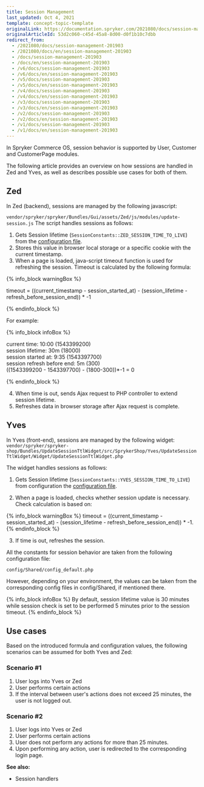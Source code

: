 ```yaml
---
title: Session Management
last_updated: Oct 4, 2021
template: concept-topic-template
originalLink: https://documentation.spryker.com/2021080/docs/session-management-201903
originalArticleId: 53d2c060-c45d-45a8-8d00-d0f1b10c7dbb
redirect_from:
  - /2021080/docs/session-management-201903
  - /2021080/docs/en/session-management-201903
  - /docs/session-management-201903
  - /docs/en/session-management-201903
  - /v6/docs/session-management-201903
  - /v6/docs/en/session-management-201903
  - /v5/docs/session-management-201903
  - /v5/docs/en/session-management-201903
  - /v4/docs/session-management-201903
  - /v4/docs/en/session-management-201903
  - /v3/docs/session-management-201903
  - /v3/docs/en/session-management-201903
  - /v2/docs/session-management-201903
  - /v2/docs/en/session-management-201903
  - /v1/docs/session-management-201903
  - /v1/docs/en/session-management-201903
---
```


In Spryker Commerce OS, session behavior is supported by User, Customer and CustomerPage modules.

The following article provides an overview on how sessions are handled in Zed and Yves, as well as describes possible use cases for both of them.

## Zed
In Zed (backend), sessions are managed by the following javascript:

`vendor/spryker/spryker/Bundles/Gui/assets/Zed/js/modules/update-session.js`
The script handles sessions as follows:

1. Gets Session lifetime (`SessionConstants::ZED_SESSION_TIME_TO_LIVE`) from the [configuration file](#configuration-file).
2. Stores this value in browser local storage or a specific cookie with the current timestamp.
3. When a page is loaded, java-script timeout function is used for refreshing the session. Timeout is calculated by the following formula:

{% info_block warningBox %}

timeout = ((current_timestamp - session_started_at) - (session_lifetime - refresh_before_session_end)) * -1

{% endinfo_block %}

For example:

{% info_block infoBox %}

current time: 10:00 (1543399200)<br>session lifetime: 30m (18000)<br>session started at: 9:35 (1543397700)<br>session refresh before end: 5m (300)<br>((1543399200 - 1543397700) - (1800-300))*-1 = 0

{% endinfo_block %}

4. When time is out, sends Ajax request to PHP controller to extend session lifetime.
5. Refreshes data in browser storage after Ajax request is complete.

## Yves
In Yves (front-end), sessions are managed by the following widget:
`vendor/spryker/spryker-shop/Bundles/UpdateSessionTtlWidget/src/SprykerShop/Yves/UpdateSessionTtlWidget/Widget/UpdateSessionTtlWidget.php`

The widget handles sessions as follows:

1. Gets Session lifetime (`SessionConstants::YVES_SESSION_TIME_TO_LIVE`) from configuration the [configuration file](#configuration-file).

2. When a page is loaded, checks whether session update is necessary. Check calculation is based on:

{% info_block warningBox %}
timeout = ((current_timestamp - session_started_at) - (session_lifetime - refresh_before_session_end)) * -1.
{% endinfo_block %}

3. If time is out, refreshes the session.



<a name="configuration-file"></a> All the constants for session behavior are taken from the following configuration file:

`config/Shared/config_default.php`

However, depending on your environment, the values can be taken from the corresponding config files in config/Shared, if mentioned there.

{% info_block infoBox %}
By default, session lifetime value is 30 minutes while session check is set to be performed 5 minutes prior to the session timeout.
{% endinfo_block %}

## Use cases
Based on the introduced formula and configuration values, the following scenarios can be assumed for both Yves and Zed:

### Scenario #1

1. User logs into Yves or Zed
2. User performs certain actions
3. If the interval between user's actions does not exceed 25 minutes, the user is not logged out.

### Scenario #2
1. User logs into Yves or Zed
2. User performs certain actions
3. User does not perform any actions for more than 25 minutes.
4. Upon performing any action, user is redirected to the corresponding login page.

**See also:**

* Session handlers

<!-- _Last review date: Feb 19, 2019_ by Jeremy Foruna, Andrii Tserkovnyi -->
